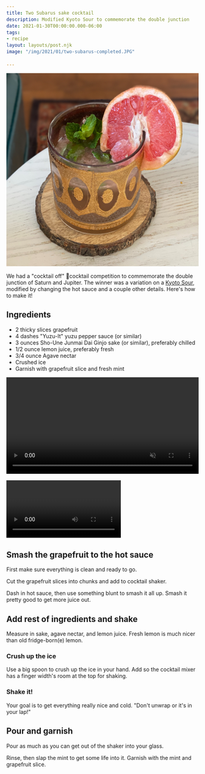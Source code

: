 ```yaml
---
title: Two Subarus sake cocktail
description: Modified Kyoto Sour to commemorate the double junction
date: 2021-01-30T00:00:00.000-06:00
tags:
- recipe
layout: layouts/post.njk
image: "/img/2021/01/two-subarus-completed.JPG"

---
```

![Two Subarus -- picture of cocktail](/img/2021/01/two-subarus-completed.JPG "Two Subarus")

We had a "cocktail off" 🐓cocktail competition to commemorate the double junction of Saturn and Jupiter. The winner was a variation on a [Kyoto Sour](https://www.liquor.com/recipes/kyoto-sour/ "Kyoto Sour recipe at liquor.com"), modified by changing the hot sauce and a couple other details. Here's how to make it!

## Ingredients

* 2 thicky slices grapefruit
* 4 dashes "Yuzu-It" yuzu pepper sauce (or similar)
* 3 ounces Sho-Une Junmai Dai Ginjo sake (or similar), preferably chilled
* 1/2 ounce lemon juice, preferably fresh
* 3/4 ounce Agave nectar
* Crushed ice
* Garnish with grapefruit slice and fresh mint

<video autoplay loop muted playsinline width="100%"> <source src="/img/2021/02/two-subarus-howto-lite.mp4" title="Making a Two Subarus" alt="Steps to make the Two Subarus" type="video/mp4"> </video>

![Test markdown-it-html5](/img/2021/02/two-subarus-howto-lite.mp4 "Test Markdown-it-html5")

## Smash the grapefruit to the hot sauce

First make sure everything is clean and ready to go.

Cut the grapefruit slices into chunks and add to cocktail shaker.

Dash in hot sauce, then use something blunt to smash it all up. Smash it pretty good to get more juice out.

## Add rest of ingredients and shake

Measure in sake, agave nectar, and lemon juice. Fresh lemon is much nicer than old fridge-born(e) lemon.

### Crush up the ice

Use a big spoon to crush up the ice in your hand. Add so the cocktail mixer has a finger width's room at the top for shaking.

### Shake it!

Your goal is to get everything really nice and cold. "Don't unwrap or it's in your lap!"

## Pour and garnish

Pour as much as you can get out of the shaker into your glass.

Rinse, then slap the mint to get some life into it. Garnish with the mint and grapefruit slice.